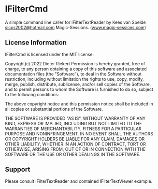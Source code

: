 # IFilterCmd
A simple command line caller for IFilterTextReader by Kees van Spelde <sicos2002@hotmail.com> Magic-Sessions. (www.magic-sessions.com)

## License Information
IFilterCmd is licensed under the MIT license:

Copyright(c) 2022
Dieter Riekert
Permission is hereby granted, free of charge, to any person obtaining a copy
of this software and associated documentation files (the "Software"), to deal
in the Software without restriction, including without limitation the rights
to use, copy, modify, merge, publish, distribute, sublicense, and/or sell
copies of the Software, and to permit persons to whom the Software is
furnished to do so, subject to the following conditions:

The above copyright notice and this permission notice shall be included in all
copies or substantial portions of the Software.

THE SOFTWARE IS PROVIDED "AS IS", WITHOUT WARRANTY OF ANY KIND, EXPRESS OR
IMPLIED, INCLUDING BUT NOT LIMITED TO THE WARRANTIES OF MERCHANTABILITY,
FITNESS FOR A PARTICULAR PURPOSE AND NONINFRINGEMENT. IN NO EVENT SHALL THE
AUTHORS OR COPYRIGHT HOLDERS BE LIABLE FOR ANY CLAIM, DAMAGES OR OTHER
LIABILITY, WHETHER IN AN ACTION OF CONTRACT, TORT OR OTHERWISE, ARISING FROM,
OUT OF OR IN CONNECTION WITH THE SOFTWARE OR THE USE OR OTHER DEALINGS IN THE
SOFTWARE.

## Support
Please consult IFilterTextReader and contained IFilterTextViewer example.
